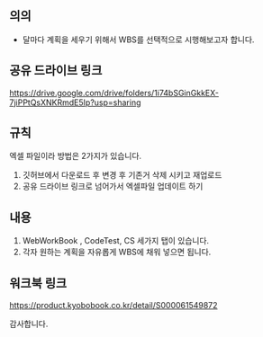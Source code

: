 ## 의의

- 달마다 계획을 세우기 위해서 WBS를 선택적으로 시행해보고자 합니다.

## 공유 드라이브 링크
https://drive.google.com/drive/folders/1i74bSGinGkkEX-7jiPPtQsXNKRmdE5Ip?usp=sharing
  

## 규칙

엑셀 파일이라 방법은 2가지가 있습니다. 

1. 깃허브에서 다운로드 후 변경 후 기존거 삭제 시키고 재업로드
2. 공유 드라이브 링크로 넘어가서 엑셀파일 업데이트 하기

## 내용

1. WebWorkBook , CodeTest, CS 세가지 탭이 있습니다.
2. 각자 원하는 계획을 자유롭게 WBS에 채워 넣으면 됩니다.

## 워크북 링크

https://product.kyobobook.co.kr/detail/S000061549872

감사합니다.
